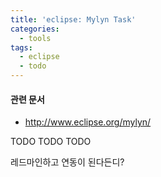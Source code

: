 ```yaml
---
title: 'eclipse: Mylyn Task'
categories:
  - tools
tags:
  - eclipse
  - todo
---
```


#### 관련 문서
- http://www.eclipse.org/mylyn/

TODO TODO TODO

레드마인하고 연동이 된다든디?
